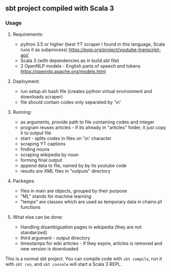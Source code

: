## sbt project compiled with Scala 3

### Usage

1. Requirements:
    - python 3.5 or higher (best YT scraper I found in this language, Scala runs it as subprocess)
    https://pypi.org/project/youtube-transcript-api/
    - Scala 3 (with dependencies as in build.sbt file)
    - 2 OpenNLP models - English parts of speech and tokens
    https://opennlp.apache.org/models.html

2. Deployment:
    - run setup.sh bash file (creates python virtual environment and downloads scraper)
    - file should contain codes only separated by '\n'

3. Running:
    - as arguments, provide path to file containing codes and integer
    - program reuses articles - if its already in "articles" folder, it just copy it to
    output file
    - start - splits codes in files on '\n' character
    - scraping YT captions
    - finding nouns
    - scraping wikipedia by noun
    - forming final output
    - append data to file, named by by its youtube code
    - results are XML files in "outputs" directory

4. Packages:
    - files in main are objects, grouped by their purpose
    - "ML" stands for machine learning
    - "temps" are classes which are used as temporary data in chains pf functions

5. What else can be done:
    - Handling disambiguation pages in wikipedia (they are not standarized)
    - third argument - output directory
    - timestamps for wiki articles - if they expire, articles is removed and new version is downloaded

This is a normal sbt project. You can compile code with `sbt compile`, run it with `sbt run`, and `sbt console` will start a Scala 3 REPL.



